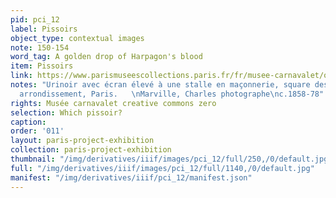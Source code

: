 ```yaml
---
pid: pci_12
label: Pissoirs
object_type: contextual images
note: 150-154
word_tag: A golden drop of Harpagon's blood
item: Pissoirs
link: https://www.parismuseescollections.paris.fr/fr/musee-carnavalet/oeuvres/urinoir-avec-ecran-eleve-a-une-stalle-en-maconnerie-square-des
notes: "Urinoir avec écran élevé à une stalle en maçonnerie, square des Batignolles,17ème
  arrondissement, Paris.   \nMarville, Charles photographe\nc.1858-78"
rights: Musée carnavalet creative commons zero
selection: Which pissoir?
caption: 
order: '011'
layout: paris-project-exhibition
collection: paris-project-exhibition
thumbnail: "/img/derivatives/iiif/images/pci_12/full/250,/0/default.jpg"
full: "/img/derivatives/iiif/images/pci_12/full/1140,/0/default.jpg"
manifest: "/img/derivatives/iiif/pci_12/manifest.json"
---
```

